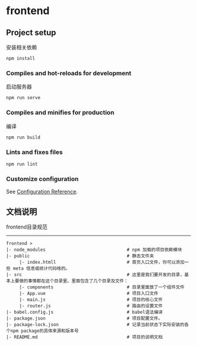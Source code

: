 # frontend

## Project setup
安装相关依赖
```
npm install
```

### Compiles and hot-reloads for development
启动服务器
```
npm run serve
```

### Compiles and minifies for production
编译
```
npm run build
```

### Lints and fixes files
```
npm run lint
```

### Customize configuration
See [Configuration Reference](https://cli.vuejs.org/config/).

## 文档说明
 frontend目录规范

---

    frontend >
    |- node_modules                               # npm 加载的项目依赖模块
    |- public	                                  # 静态文件夹                   
         |- index.htmll                           # 首页入口文件，你可以添加一些 meta 信息或统计代码啥的。
    |- src                                        # 这里是我们要开发的目录，基本上要做的事情都在这个目录里。里面包含了几个目录及文件：
         |- components                            # 目录里面放了一个组件文件
         |- App.vue                               # 项目入口文件
         |- main.js                               # 项目的核心文件
         |- router.js                             # 路由的设置文件
    |- babel.config.js                            # babel语法编译
    |- package.json                               # 项目配置文件。
    |- package-lock.json                          # 记录当前状态下实际安装的各个npm package的具体来源和版本号
    |- README.md                                  # 项目的说明文档
